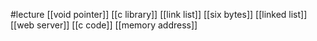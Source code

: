 #lecture
[[void pointer]]
[[c library]]
[[link list]]
[[six bytes]]
[[linked list]]
[[web server]]
[[c code]]
[[memory address]]
